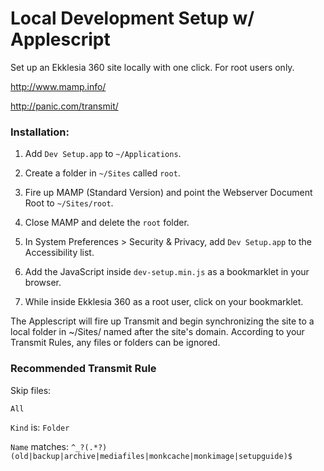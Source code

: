 # Local Development Setup w/ Applescript

Set up an Ekklesia 360 site locally with one click. For root users only.

http://www.mamp.info/

http://panic.com/transmit/

### Installation: 

1. Add `Dev Setup.app` to `~/Applications`.

2. Create a folder in `~/Sites` called `root`.

3. Fire up MAMP (Standard Version) and point the Webserver Document Root to `~/Sites/root`.

4. Close MAMP and delete the `root` folder.

5. In System Preferences > Security & Privacy, add `Dev Setup.app` to the Accessibility list.

6. Add the JavaScript inside `dev-setup.min.js` as a bookmarklet in your browser.

7. While inside Ekklesia 360 as a root user, click on your bookmarklet.

The Applescript will fire up Transmit and begin synchronizing the site to a local folder in ~/Sites/ named after the site's domain. According to your Transmit Rules, any files or folders can be ignored. 

### Recommended Transmit Rule

Skip files:

`All`

`Kind` is: `Folder`

`Name` matches: `^_?(.*?)(old|backup|archive|mediafiles|monkcache|monkimage|setupguide)$`

